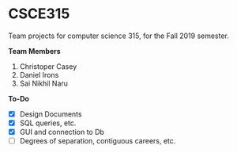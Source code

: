 # CSCE315
Team projects for computer science 315, for the Fall 2019 semester.

**Team Members**
1. Christoper Casey
2. Daniel Irons
3. Sai Nikhil Naru

**To-Do**
- [x] Design Documents
- [x] SQL queries, etc.
- [x] GUI and connection to Db
- [ ] Degrees of separation, contiguous careers, etc.
